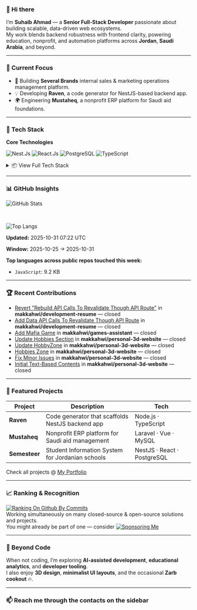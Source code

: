 ### 👋 Hi there

I’m **Suhaib Ahmad** — a **Senior Full-Stack Developer** passionate about building scalable, data-driven web ecosystems.  
My work blends backend robustness with frontend clarity, powering education, nonprofit, and automation platforms across **Jordan**, **Saudi Arabia**, and beyond.

---

### 🚀 Current Focus

- 🧩 Building **Several Brands** internal sales & marketing operations management platform.
- 💡 Developing **Raven**, a code generator for NestJS-based backend app.
- 🌍 Engineering **Mustaheq**, a nonprofit ERP platform for Saudi aid foundations.

---

### 🧰 Tech Stack

**Core Technologies**

![Nest.Js](https://img.shields.io/badge/Nest.Js-%23E0234E.svg?&style=for-the-badge&logo=Nestjs&logoColor=white)
![React.Js](https://img.shields.io/badge/React.Js-%230db7ed.svg?&style=for-the-badge&logo=react&logoColor=white)
![PostgreSQL](https://img.shields.io/badge/Postgres-%23316192.svg?&style=for-the-badge&logo=postgresql&logoColor=white)
![TypeScript](https://img.shields.io/badge/TypeScript-%23007ACC.svg?&style=for-the-badge&logo=TypeScript&logoColor=white)

<details>
<summary>📦 View Full Tech Stack</summary>

#### 🖥️ Frontend

![Next.Js](https://img.shields.io/badge/Next.Js-%23323330.svg?&style=for-the-badge&logo=next.js&logoColor=white)
![Vite.Js](https://img.shields.io/badge/Vite.Js-%23777BB4.svg?&style=for-the-badge&logo=vite&logoColor=white)
![Remix.Js](https://img.shields.io/badge/Remix.Js-%23777BB4.svg?&style=for-the-badge&logo=remix&logoColor=white)
![Three.Js](https://img.shields.io/badge/Three.Js-%23323330.svg?&style=for-the-badge&logo=three.js&logoColor=white)
![Vue.Js](https://img.shields.io/badge/Vue.Js-%234FC08D.svg?&style=for-the-badge&logo=vue.js&logoColor=white)
![Nuxt.Js](https://img.shields.io/badge/Nuxt.Js-%234FC08D.svg?&style=for-the-badge&logo=Nuxt&logoColor=white)
![Angular.Js](https://img.shields.io/badge/Angular.Js-%23D6002F.svg?&style=for-the-badge&logo=Angular&logoColor=white)
![Wordpress](https://img.shields.io/badge/Wordpress-%2314354C.svg?&style=for-the-badge&logo=wordpress&logoColor=white)
![JavaScript](https://img.shields.io/badge/JavaScript-%23F7DF1E.svg?&style=for-the-badge&logo=javascript&logoColor=white)
![TypeScript](https://img.shields.io/badge/TypeScript-%23007ACC.svg?&style=for-the-badge&logo=TypeScript&logoColor=white)
![JQUERY](https://img.shields.io/badge/JQUERY-%230769AD.svg?&style=for-the-badge&logo=jquery&logoColor=white)
![HTML5](https://img.shields.io/badge/HTML5-%23E34F26.svg?&style=for-the-badge&logo=html5&logoColor=white)
![CSS3](https://img.shields.io/badge/CSS3-%231572B6.svg?&style=for-the-badge&logo=css3&logoColor=white)
![BootStrap](https://img.shields.io/badge/BootStrap-%23563D7C.svg?&style=for-the-badge&logo=bootstrap&logoColor=white)
![Tailwind](https://img.shields.io/badge/Tailwind-%2300BCFF.svg?&style=for-the-badge&logo=tailwindcss&logoColor=white)

#### ⚙️ Backend

![Node.JS](https://img.shields.io/badge/Node.JS-%2343853D.svg?&style=for-the-badge&logo=node.js&logoColor=white)
![Express.Js](https://img.shields.io/badge/Express.Js-%23404d59.svg?&style=for-the-badge&logo=express&logoColor=white)
![Nest.Js](https://img.shields.io/badge/Nest.Js-%23E0234E.svg?&style=for-the-badge&logo=Nestjs&logoColor=white)
![Laravel](https://img.shields.io/badge/Laravel-%23FF2D20.svg?&style=for-the-badge&logo=laravel&logoColor=white)
![Django](https://img.shields.io/badge/Django-%23092E20.svg?&style=for-the-badge&logo=django&logoColor=white)
![GoLang](https://img.shields.io/badge/GoLang-%2300A7D0.svg?&style=for-the-badge&logo=go&logoColor=white)
![Python](https://img.shields.io/badge/Python-%2314354C.svg?&style=for-the-badge&logo=python&logoColor=white)
![PHP](https://img.shields.io/badge/PHP-%23777BB4.svg?&style=for-the-badge&logo=php&logoColor=white)

#### 🗄️ Databases

![PostgreSql](https://img.shields.io/badge/PostGres-%23316192.svg?&style=for-the-badge&logo=postgresql&logoColor=white)
![MySql](https://img.shields.io/badge/MySql-%23ffa518.svg?&style=for-the-badge&logo=mysql&logoColor=white)
![MongoDB](https://img.shields.io/badge/MongoDB-%23023430.svg?&style=for-the-badge&logo=mongodb&logoColor=white)
![Firebase](https://img.shields.io/badge/Firebase-%23DD2C00.svg?&style=for-the-badge&logo=firebase&logoColor=white)
![SQLite](https://img.shields.io/badge/SQLite-%23004364.svg?&style=for-the-badge&logo=sqlite&logoColor=white)

#### ☁️ DevOps & Tools

![AWS](https://img.shields.io/badge/AWS-%23ff9900.svg?&style=for-the-badge&logo=amazon&logoColor=white)
![Docker](https://img.shields.io/badge/Docker-%230db7ed.svg?&style=for-the-badge&logo=docker&logoColor=white)
![GitHub Actions](https://img.shields.io/badge/GitHub%20Actions-%232088FF.svg?&style=for-the-badge&logo=githubactions&logoColor=white)

</details>

---

### 📊 GitHub Insights

![GitHub Stats](https://github-readme-stats.vercel.app/api?username=makkahwi&show_icons=true&theme=react&hide_border=true)

<br/>

![Top Langs](https://github-readme-stats.vercel.app/api/top-langs/?username=makkahwi&layout=compact&theme=react&hide_border=true)

<!-- STATS:START -->
**Updated:** 2025-10-31 07:22 UTC

**Window:** 2025-10-25 → 2025-10-31

**Top languages across public repos touched this week:**

- `JavaScript`: 9.2 KB

<!-- STATS:END -->

---

### 🏆 Recent Contributions

<!-- RECENT:START -->
* [Revert "Rebuild API Calls To Revalidate Though API Route"](https://github.com/makkahwi/development-resume/pull/49) in **makkahwi/development-resume** — closed
* [Add Data API Calls To Revalidate Though API Route](https://github.com/makkahwi/development-resume/pull/48) in **makkahwi/development-resume** — closed
* [Add Mafia Game](https://github.com/makkahwi/games-assistant/pull/11) in **makkahwi/games-assistant** — closed
* [Update Hobbies Section](https://github.com/makkahwi/personal-3d-website/pull/5) in **makkahwi/personal-3d-website** — closed
* [Update HobbyZone](https://github.com/makkahwi/personal-3d-website/pull/4) in **makkahwi/personal-3d-website** — closed
* [Hobbies Zone](https://github.com/makkahwi/personal-3d-website/pull/3) in **makkahwi/personal-3d-website** — closed
* [Fix Minor Issues](https://github.com/makkahwi/personal-3d-website/pull/2) in **makkahwi/personal-3d-website** — closed
* [Initial Text-Based Contents](https://github.com/makkahwi/personal-3d-website/pull/1) in **makkahwi/personal-3d-website** — closed
<!-- RECENT:END -->

---

### 🧩 Featured Projects

| Project       | Description                                      | Tech                        |
| ------------- | ------------------------------------------------ | --------------------------- |
| **Raven**     | Code generator that scaffolds NestJS backend app | Node.js · TypeScript        |
| **Mustaheq**  | Nonprofit ERP platform for Saudi aid management  | Laravel · Vue · MySQL       |
| **Semesteer** | Student Information System for Jordanian schools | NestJS · React · PostgreSQL |

Check all projects @ [My Portfolio](https://suhaib.dev/)

---

### 📈 Ranking & Recognition

[![Ranking On Github By Commits](https://user-badge.committers.top/jordan_private/makkahwi.svg)](https://user-badge.committers.top/jordan_private/makkahwi)  
Working simultaneously on many closed-source & open-source solutions and projects.  
You might already be part of one — consider [![Sponsoring Me](https://img.shields.io/badge/Sponsor%20Me-%E2%9D%A4-red)](https://github.com/sponsors/makkahwi)

---

### 🧭 Beyond Code

When not coding, I’m exploring **AI-assisted development**, **educational analytics**, and **developer tooling**.  
I also enjoy **3D design**, **minimalist UI layouts**, and the occasional **Zarb cookout** 🔥.

---

### 📫 Reach me through the contacts on the sidebar

<!--
**makkahwi/makkahwi** is a ✨ _special_ ✨ repository because its `README.md` (this file) appears on your GitHub profile.

Here are some ideas to get you started:

- 🌱 I’m currently learning ...
- 👯 I’m looking to collaborate on ...
- 🤔 I’m looking for help with ...
- 💬 Ask me about ...
- 📫 How to reach me: ...
- 😄 Pronouns: ...
- ⚡ Fun fact: ...
-->
